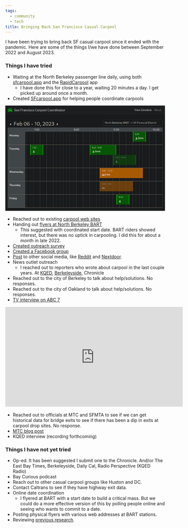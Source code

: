```yaml
---
tags:
  - community
  - tech
title: Bringing Back San Francisco Casual Carpool
---
```

I have been trying to bring back SF casual carpool since it ended with the pandemic. Here are some of the things I/we have done between September 2022 and August 2023.

### Things I have tried

- Waiting at the North Berkeley passenger line daily, using both [sfcarpool.app](http://sfcarpool.app) and the [RapidCarpool](https://rapidcarpool.com/) app
    - I have done this for close to a year, waiting 20 minutes a day. I get picked up around once a month.
- Created [SFcarpool.app](http://SFcarpool.app) for helping people coordinate carpools

![carpool app screenshot](https://raw.githubusercontent.com/jonocodes/sfcarpool/refs/heads/main/screenshot.png)

- Reached out to existing [carpool web sites](https://ridenow.org/carpool/discussion.html)
- Handing out [flyers at North Berkeley BART](https://docs.google.com/document/d/1LPvqR0_lNU-az14bWNEczinnv-THPdeeWqLz62zsdKw/edit?usp=sharing)
    - This suggested with coordinated start date. BART riders showed interest, but there was no uptick in carpooling. I did this for about a month in late 2022.
- [Created outreach survey](https://sfcarpool.app/survey)
- [Created a Facebook group](https://www.facebook.com/groups/bringbacksfcarpool)
- [Post](https://nextdoor.com/p/mqMwzXJqrjTK?view=detail) to other social media, like [Reddit](https://www.reddit.com/r/bayarea/comments/yc46lb/casual_carpool_in_2022/jrcff21/?context=3) and [Nextdoor](https://nextdoor.com/p/dQJpxCTN6SmZ/c/846265547?post=241417236&comment=846265547&ct=pdXr03-vsiKf6ALGoGfMif2Va68MPE83Hrb77iEEcki2N3JNt6ytnWqJLzW7oL8Y&ec=jUsXRsKkOPMVxJBs1Cj9scCEDVfj1pLaDEEEO8rW-uw%3D).
- News outlet outreach
    - I reached out to reporters who wrote about carpool in the last couple years. At [KQED](https://www.kqed.org/news/11934347/will-casual-carpool-ever-come-back), [Berkeleyside](https://www.berkeleyside.org/2022/11/20/casual-carpool-bay-bridge-covid-traffi), Chronicle
- Reached out to the city of Berkeley to talk about help/solutions. No responses.
- Reached out to the city of Oakland to talk about help/solutions. No responses.
- [TV interview on ABC 7](https://abc7news.com/bay-area-casual-carpool-commuting-bart-freeways/13559738/)

<div class="youtube-video">
    <iframe width="560" height="315" src="https://www.youtube.com/embed/WMYYXLnO9cY?si=jZQE81rg_k0tKn1X" title="YouTube video player" frameborder="0" allow="accelerometer; autoplay; clipboard-write; encrypted-media; gyroscope; picture-in-picture; web-share" referrerpolicy="strict-origin-when-cross-origin" allowfullscreen></iframe>
</div>

- Reached out to officials at MTC and SFMTA to see if we can get historical data for bridge exits to see if there has been a dip in exits at carpool drop sites. No response.
- [MTC blog post](https://blog.bayareametro.gov/posts/survey-seeks-bay-area-casual-carpool-revival)
- KQED interview (recording forthcoming)

### Things I have not yet tried

- Op-ed. It has been suggested I submit one to the Chronicle. And/or The East Bay Times, Berkeleyside, Daily Cal, Radio Perspective (KQED Radio)
- Bay Curious podcast
- Reach out to other casual carpool groups like Huston and DC.
- Contact Caltrans to see if they have highway exit data.
- Online date coordination
    - I flyered at BART with a start date to build a critical mass. But we could do a more effective version of this by polling people online and seeing who wants to commit to a date.
- Posting physical flyers with various web addresses at BART stations.
- Reviewing [previous research](https://www.researchgate.net/publication/292208482_Casual_Carpooling_in_The_San_Francisco_Bay_Area_Understanding_User_Characteristics_Behaviors_and_Motivations).

